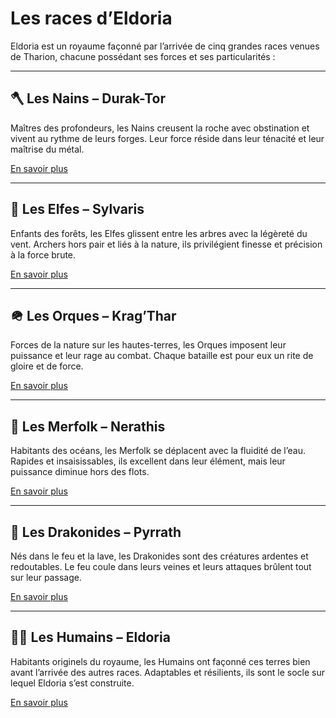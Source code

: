 # Les races d’Eldoria

Eldoria est un royaume façonné par l’arrivée de cinq grandes races venues de Tharion, chacune possédant ses forces et ses particularités :  

---

## 🪓 Les Nains – Durak-Tor
Maîtres des profondeurs, les Nains creusent la roche avec obstination et vivent au rythme de leurs forges. Leur force réside dans leur ténacité et leur maîtrise du métal.

[En savoir plus](nains.md)

---

## 🌿 Les Elfes – Sylvaris
Enfants des forêts, les Elfes glissent entre les arbres avec la légèreté du vent. Archers hors pair et liés à la nature, ils privilégient finesse et précision à la force brute.

[En savoir plus](elfes.md)

---

## 🪖 Les Orques – Krag’Thar
Forces de la nature sur les hautes-terres, les Orques imposent leur puissance et leur rage au combat. Chaque bataille est pour eux un rite de gloire et de force.

[En savoir plus](orques.md)

---

## 🌊 Les Merfolk – Nerathis
Habitants des océans, les Merfolk se déplacent avec la fluidité de l’eau. Rapides et insaisissables, ils excellent dans leur élément, mais leur puissance diminue hors des flots.

[En savoir plus](merfolk.md)

---

## 🐉 Les Drakonides – Pyrrath
Nés dans le feu et la lave, les Drakonides sont des créatures ardentes et redoutables. Le feu coule dans leurs veines et leurs attaques brûlent tout sur leur passage.

[En savoir plus](drakonides.md)

---

## 🧑‍🌾 Les Humains – Eldoria
Habitants originels du royaume, les Humains ont façonné ces terres bien avant l’arrivée des autres races. Adaptables et résilients, ils sont le socle sur lequel Eldoria s’est construite.

[En savoir plus](humains.md)
